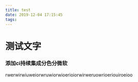 ```yaml
---
title: test
date: 2019-12-04 17:15:45
tags:
---
```

# 测试文字

### 添加ci持续集成分色分微软
rwerwirwiuweiorwruwiorwioerioiorwirweruowrioeriouiroeioo
